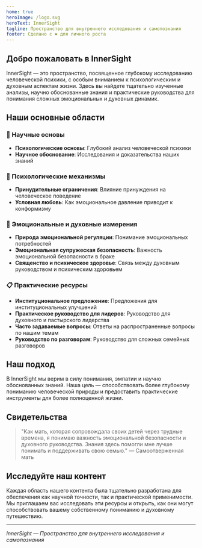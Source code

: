 ```yaml
---
home: true
heroImage: /logo.svg
heroText: InnerSight
tagline: Пространство для внутреннего исследования и самопознания
footer: Сделано с ❤️ для личного роста
---
```

<!--содержимое -->

<!--<ContenidoActualRu />-->

## Добро пожаловать в InnerSight

InnerSight — это пространство, посвященное глубокому исследованию человеческой психики, с особым вниманием к психологическим и духовным аспектам жизни. Здесь вы найдете тщательно изученные анализы, научно обоснованные знания и практические руководства для понимания сложных эмоциональных и духовных динамик.

## Наши основные области

### 🔬 Научные основы
- **Психологические основы**: Глубокий анализ человеческой психики
- **Научное обоснование**: Исследования и доказательства наших знаний

### 🧠 Психологические механизмы
- **Принудительные ограничения**: Влияние принуждения на человеческое поведение
- **Условная любовь**: Как эмоциональное давление приводит к конформизму

### 💑 Эмоциональные и духовные измерения
- **Природа эмоциональной регуляции**: Понимание эмоциональных потребностей
- **Эмоциональная супружеская безопасность**: Важность эмоциональной безопасности в браке
- **Священство и психическое здоровье**: Связь между духовным руководством и психическим здоровьем

### 📋 Практические ресурсы
- **Институциональное предложение**: Предложения для институциональных улучшений
- **Практическое руководство для лидеров**: Руководство для духовного и пастырского лидерства
- **Часто задаваемые вопросы**: Ответы на распространенные вопросы по нашим темам
- **Руководство по разговорам**: Руководство для сложных семейных разговоров

## Наш подход

В InnerSight мы верим в силу понимания, эмпатии и научно обоснованных знаний. Наша цель — способствовать более глубокому пониманию человеческой природы и предоставить практические инструменты для более полноценной жизни.

## Свидетельства

> "Как мать, которая сопровождала своих детей через трудные времена, я понимаю важность эмоциональной безопасности и духовного руководства. Знания здесь помогли мне лучше понимать и поддерживать свою семью." — Самоотверженная мать

## Исследуйте наш контент

Каждая область нашего контента была тщательно разработана для обеспечения как научной точности, так и практической применимости. Мы приглашаем вас исследовать эти ресурсы и открыть, как они могут способствовать вашему собственному пониманию и духовному путешествию.

---

*InnerSight — Пространство для внутреннего исследования и самопознания*
